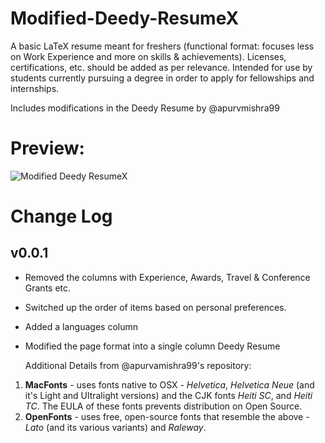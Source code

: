 # Modified-Deedy-ResumeX
A basic LaTeX resume meant for freshers (functional format: focuses less on Work Experience and more on skills &amp; achievements). Licenses, certifications, etc. should be added as per relevance. Intended for use by students currently pursuing a degree in order to apply for fellowships and internships.

Includes modifications in the Deedy Resume by @apurvmishra99

# Preview:

![Modified Deedy ResumeX](https://github.com/Sanskritis101/Modified-Deedy-ResumeX/assets/104347305/a3bbf3e8-0ea0-4455-b8d4-d27a888032be)

# Change Log


## v0.0.1

- Removed the columns with Experience, Awards, Travel & Conference Grants etc.
- Switched up the order of items based on personal preferences.
- Added a languages column
- Modified the page format into a single column Deedy Resume

  Additional Details from @apurvamishra99's repository:
1. **MacFonts** - uses fonts native to OSX - *Helvetica*, *Helvetica Neue* (and it's Light and Ultralight versions) and the CJK fonts *Heiti SC*, and *Heiti TC*. The EULA of these fonts prevents distribution on Open Source.
2. **OpenFonts** - uses free, open-source fonts that resemble the above - *Lato* (and its various variants) and *Raleway*.
